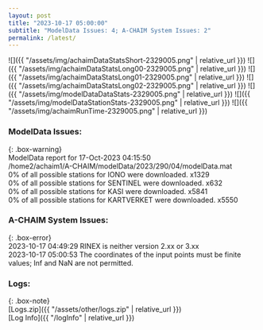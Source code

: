 ```yaml
---
layout: post
title: "2023-10-17 05:00:00"
subtitle: "ModelData Issues: 4; A-CHAIM System Issues: 2"
permalink: /latest/
---
```


![]({{ "/assets/img/achaimDataStatsShort-2329005.png" | relative_url }})
![]({{ "/assets/img/achaimDataStatsLong00-2329005.png" | relative_url }})
![]({{ "/assets/img/achaimDataStatsLong01-2329005.png" | relative_url }})
![]({{ "/assets/img/achaimDataStatsLong02-2329005.png" | relative_url }})
![]({{ "/assets/img/modelDataDataStats-2329005.png" | relative_url }})
![]({{ "/assets/img/modelDataStationStats-2329005.png" | relative_url }})
![]({{ "/assets/img/achaimRunTime-2329005.png" | relative_url }})


### ModelData Issues:  
  
{: .box-warning}  
 ModelData report for 17-Oct-2023 04:15:50   
 /home2/achaim1/A-CHAIM/modelData/2023/290/04/modelData.mat   
 0% of all possible stations for IONO were downloaded. x1329   
 0% of all possible stations for SENTINEL were downloaded. x632   
 0% of all possible stations for KASI were downloaded. x5841   
 0% of all possible stations for KARTVERKET were downloaded. x5550   
  
### A-CHAIM System Issues:  
  
{: .box-error}  
2023-10-17 04:49:29 RINEX is neither version 2.xx or 3.xx  
2023-10-17 05:00:53 The coordinates of the input points must be finite values; Inf and NaN are not permitted.  

### Logs:  
  
{: .box-note}  
[Logs.zip]({{ "/assets/other/logs.zip" | relative_url }})  
[Log Info]({{ "/logInfo" | relative_url }})  
